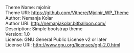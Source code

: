 Theme Name: mjolnir<br>
Theme URI: https://github.com/Vitnere/Mjolnir_WP_Theme<br>
Author: Nemanja Kolar<br>
Author URI: http://nemanjakolar.bitballoon.com/<br>
Description: Simple bootstrap theme<br>
Version: 1.0<br>
License: GNU General Public License v2 or later<br>
License URI: http://www.gnu.org/licenses/gpl-2.0.html<br>

